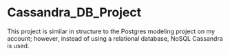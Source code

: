 # Cassandra_DB_Project

This project is similar in structure to the Postgres modeling project on my account; however, instead of using a relational database, NoSQL Cassandra is used.
